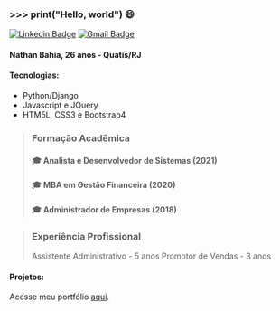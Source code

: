 ### >>> print("Hello, world") 😄

[![Linkedin Badge](https://img.shields.io/badge/-Nathan%20Bahia-6633cc?style=flat-square&logo=Linkedin&logoColor=white&link=https://linkedin.com/in/nathanbahia/)](https://linkedin.com/in/nathanbahia/)   [![Gmail Badge](https://img.shields.io/badge/nathanbabahia@gmail.com-6633cc?style=flat-square&logo=Gmail&logoColor=white&link=mailto:nathanbabahia@gmail.com)](mailto:nathanbabahia@gmail.com)

#### Nathan Bahia, 26 anos - Quatis/RJ


#### Tecnologias:
- Python/Django
- Javascript e JQuery
- HTM5L, CSS3 e Bootstrap4

> ### Formação Acadêmica
> #### 🎓 Analista e Desenvolvedor de Sistemas (2021)
> #### 🎓 MBA em Gestão Financeira (2020)
> #### 🎓 Administrador de Empresas (2018)

> ### Experiência Profissional
> Assistente Administrativo - 5 anos
> Promotor de Vendas - 3 anos

#### Projetos:
Acesse meu portfólio [aqui](nathanbahia.tech).
